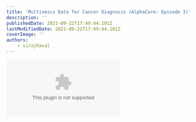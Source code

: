 ```yaml
---
title: 'Multiomics Data for Cancer Diagnosis (AlphaCare: Episode 3)'
description: ''
publishedDate: 2021-09-22T17:49:44.101Z
lastModifiedDate: 2021-09-22T17:49:44.101Z
coverImage: ''
authors:
    - sirajRaval
---
```


<Embed
	type="youtube"
	url="https://youtu.be/XYSZZxWoVuw"
	title="Multiomics Data for Cancer Diagnosis (AlphaCare: Episode 3)"
/>
